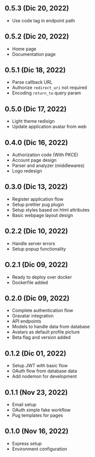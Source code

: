 ## 0.5.3 (Dic 20, 2022)

- Use code tag in endpoint path

## 0.5.2 (Dic 20, 2022)

- Home page
- Documentation page

## 0.5.1 (Dic 18, 2022)

- Parse callback URL
- Authorize `redirect_uri` not required
- Encoding `return_to` query param

## 0.5.0 (Dic 17, 2022)

- Light theme redisign
- Update application avatar from web

## 0.4.0 (Dic 16, 2022)

- Authorization code (With PKCE)
- Account page design
- Parser and analyzer (middlewares)
- Logo redesign

## 0.3.0 (Dic 13, 2022)

- Register application flow
- Setup prettier pug plugin
- Setup styles based on html attributes
- Basic webpage layout design

## 0.2.2 (Dic 10, 2022)

- Handle server errors
- Setup popup functionality

## O.2.1 (Dic 09, 2022)

- Ready to deploy over docker
- Dockerfile added

## 0.2.0 (Dic 09, 2022)

- Complete authentication flow
- Gravatar integration
- API endpoints
- Models to handle data from database
- Avatars as default profile picture
- Beta flag and version added

## 0.1.2 (Dic 01, 2022)

- Setup JWT with basic flow
- OAuth flow from database data
- Add nodemon for development

## 0.1.1 (Nov 23, 2022)

- Email setup
- OAuth simple fake workflow
- Pug templates for pages

## 0.1.0 (Nov 16, 2022)

- Express setup
- Environment configuration
